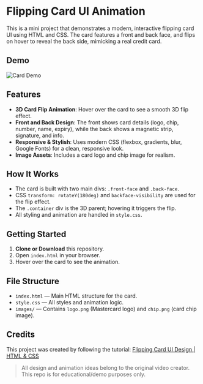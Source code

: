 # Flipping Card UI Animation

This is a mini project that demonstrates a modern, interactive flipping card UI using HTML and CSS. The card features a front and back face, and flips on hover to reveal the back side, mimicking a real credit card.

## Demo


![Card Demo](/images/demo.png)


## Features
- **3D Card Flip Animation**: Hover over the card to see a smooth 3D flip effect.
- **Front and Back Design**: The front shows card details (logo, chip, number, name, expiry), while the back shows a magnetic strip, signature, and info.
- **Responsive & Stylish**: Uses modern CSS (flexbox, gradients, blur, Google Fonts) for a clean, responsive look.
- **Image Assets**: Includes a card logo and chip image for realism.

## How It Works
- The card is built with two main divs: `.front-face` and `.back-face`.
- CSS `transform: rotateY(180deg)` and `backface-visibility` are used for the flip effect.
- The `.container` div is the 3D parent; hovering it triggers the flip.
- All styling and animation are handled in `style.css`.

## Getting Started
1. **Clone or Download** this repository.
2. Open `index.html` in your browser.
3. Hover over the card to see the animation.

## File Structure
- `index.html` — Main HTML structure for the card.
- `style.css` — All styles and animation logic.
- `images/` — Contains `logo.png` (Mastercard logo) and `chip.png` (card chip image).

## Credits
This project was created by following the tutorial:
[Flipping Card UI Design | HTML & CSS](https://www.youtube.com/watch?v=20Qb7pNMv-4&t=1s)

> All design and animation ideas belong to the original video creator. This repo is for educational/demo purposes only.
